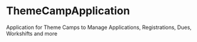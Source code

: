 # ThemeCampApplication
Application for Theme Camps to Manage Applications, Registrations, Dues, Workshifts and more
